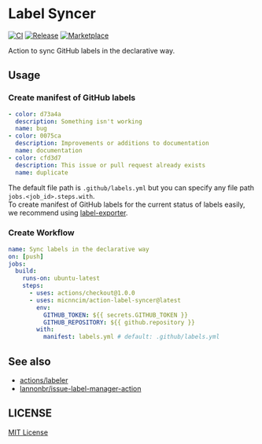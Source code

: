 # Label Syncer

[![CI](https://github.com/micnncim/action-label-syncer/workflows/CI/badge.svg)](https://github.com/micnncim/action-label-syncer/actions)
[![Release](https://badgen.net/github/release/micnncim/action-label-syncer?icon=github)](https://github.com/micnncim/action-label-syncer/releases)
[![Marketplace](https://badgen.net/badge/marketplace/action-label-syncer?icon=github)](https://github.com/marketplace/actions/label-syncer)

Action to sync GitHub labels in the declarative way.

## Usage

### Create manifest of GitHub labels

```yaml
- color: d73a4a
  description: Something isn't working
  name: bug
- color: 0075ca
  description: Improvements or additions to documentation
  name: documentation
- color: cfd3d7
  description: This issue or pull request already exists
  name: duplicate
```

The default file path is `.github/labels.yml` but you can specify any file path `jobs.<job_id>.steps.with`.  
To create manifest of GitHub labels for the current status of labels easily, we recommend using [label-exporter](https://github.com/micnncim/label-exporter).

### Create Workflow

```yaml
name: Sync labels in the declarative way
on: [push]
jobs:
  build:
    runs-on: ubuntu-latest
    steps:
      - uses: actions/checkout@1.0.0
      - uses: micnncim/action-label-syncer@latest
        env:
          GITHUB_TOKEN: ${{ secrets.GITHUB_TOKEN }}
          GITHUB_REPOSITORY: ${{ github.repository }}
        with:
          manifest: labels.yml # default: .github/labels.yml
```

## See also

- [actions/labeler](https://github.com/actions/labeler)
- [lannonbr/issue-label-manager-action](https://github.com/lannonbr/issue-label-manager-action)

## LICENSE

[MIT License](./LICENSE)
